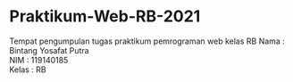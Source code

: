 # Praktikum-Web-RB-2021
Tempat pengumpulan tugas praktikum pemrograman web kelas RB
Nama : Bintang Yosafat Putra 
<br>
NIM : 119140185
<br>
Kelas : RB
